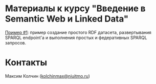 Материалы к курсу "Введение в Semantic Web и Linked Data"
=============

[Пример #1](https://github.com/ailabitmo/semweb-course/tree/master/example-1): пример создание простого RDF датасета, развертывания SPARQL endpoint'а и выполнения простых и федеративных SPARQL запросов.

# Контакты

Максим Колчин (kolchinmax@niuitmo.ru)
